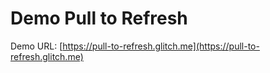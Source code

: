 Demo Pull to Refresh
=================

Demo URL: [https://pull-to-refresh.glitch.me](https://pull-to-refresh.glitch.me)
